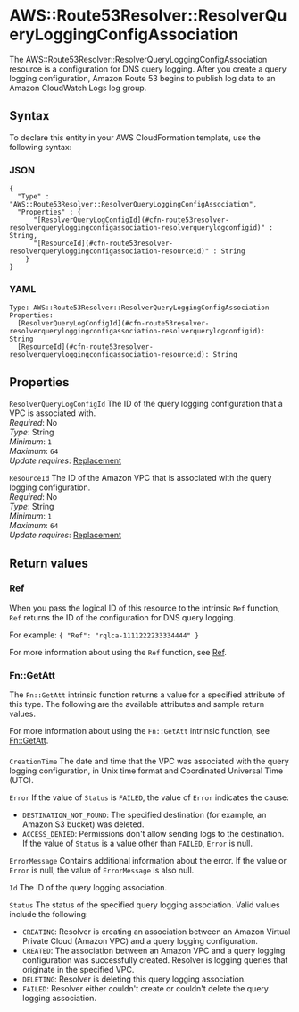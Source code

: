 # AWS::Route53Resolver::ResolverQueryLoggingConfigAssociation<a name="aws-resource-route53resolver-resolverqueryloggingconfigassociation"></a>

The AWS::Route53Resolver::ResolverQueryLoggingConfigAssociation resource is a configuration for DNS query logging\. After you create a query logging configuration, Amazon Route 53 begins to publish log data to an Amazon CloudWatch Logs log group\.

## Syntax<a name="aws-resource-route53resolver-resolverqueryloggingconfigassociation-syntax"></a>

To declare this entity in your AWS CloudFormation template, use the following syntax:

### JSON<a name="aws-resource-route53resolver-resolverqueryloggingconfigassociation-syntax.json"></a>

```
{
  "Type" : "AWS::Route53Resolver::ResolverQueryLoggingConfigAssociation",
  "Properties" : {
      "[ResolverQueryLogConfigId](#cfn-route53resolver-resolverqueryloggingconfigassociation-resolverquerylogconfigid)" : String,
      "[ResourceId](#cfn-route53resolver-resolverqueryloggingconfigassociation-resourceid)" : String
    }
}
```

### YAML<a name="aws-resource-route53resolver-resolverqueryloggingconfigassociation-syntax.yaml"></a>

```
Type: AWS::Route53Resolver::ResolverQueryLoggingConfigAssociation
Properties: 
  [ResolverQueryLogConfigId](#cfn-route53resolver-resolverqueryloggingconfigassociation-resolverquerylogconfigid): String
  [ResourceId](#cfn-route53resolver-resolverqueryloggingconfigassociation-resourceid): String
```

## Properties<a name="aws-resource-route53resolver-resolverqueryloggingconfigassociation-properties"></a>

`ResolverQueryLogConfigId`  <a name="cfn-route53resolver-resolverqueryloggingconfigassociation-resolverquerylogconfigid"></a>
The ID of the query logging configuration that a VPC is associated with\.  
*Required*: No  
*Type*: String  
*Minimum*: `1`  
*Maximum*: `64`  
*Update requires*: [Replacement](https://docs.aws.amazon.com/AWSCloudFormation/latest/UserGuide/using-cfn-updating-stacks-update-behaviors.html#update-replacement)

`ResourceId`  <a name="cfn-route53resolver-resolverqueryloggingconfigassociation-resourceid"></a>
The ID of the Amazon VPC that is associated with the query logging configuration\.  
*Required*: No  
*Type*: String  
*Minimum*: `1`  
*Maximum*: `64`  
*Update requires*: [Replacement](https://docs.aws.amazon.com/AWSCloudFormation/latest/UserGuide/using-cfn-updating-stacks-update-behaviors.html#update-replacement)

## Return values<a name="aws-resource-route53resolver-resolverqueryloggingconfigassociation-return-values"></a>

### Ref<a name="aws-resource-route53resolver-resolverqueryloggingconfigassociation-return-values-ref"></a>

When you pass the logical ID of this resource to the intrinsic `Ref` function, `Ref` returns the ID of the configuration for DNS query logging\.

For example: `{ "Ref": "rqlca-1111222233334444" }`

For more information about using the `Ref` function, see [Ref](https://docs.aws.amazon.com/AWSCloudFormation/latest/UserGuide/intrinsic-function-reference-ref.html)\.

### Fn::GetAtt<a name="aws-resource-route53resolver-resolverqueryloggingconfigassociation-return-values-fn--getatt"></a>

The `Fn::GetAtt` intrinsic function returns a value for a specified attribute of this type\. The following are the available attributes and sample return values\.

For more information about using the `Fn::GetAtt` intrinsic function, see [Fn::GetAtt](https://docs.aws.amazon.com/AWSCloudFormation/latest/UserGuide/intrinsic-function-reference-getatt.html)\.

#### <a name="aws-resource-route53resolver-resolverqueryloggingconfigassociation-return-values-fn--getatt-fn--getatt"></a>

`CreationTime`  <a name="CreationTime-fn::getatt"></a>
The date and time that the VPC was associated with the query logging configuration, in Unix time format and Coordinated Universal Time \(UTC\)\.

`Error`  <a name="Error-fn::getatt"></a>
If the value of `Status` is `FAILED`, the value of `Error` indicates the cause:  
+ `DESTINATION_NOT_FOUND`: The specified destination \(for example, an Amazon S3 bucket\) was deleted\.
+ `ACCESS_DENIED`: Permissions don't allow sending logs to the destination\.
If the value of `Status` is a value other than `FAILED`, `Error` is null\. 

`ErrorMessage`  <a name="ErrorMessage-fn::getatt"></a>
Contains additional information about the error\. If the value or `Error` is null, the value of `ErrorMessage` is also null\.

`Id`  <a name="Id-fn::getatt"></a>
The ID of the query logging association\.

`Status`  <a name="Status-fn::getatt"></a>
The status of the specified query logging association\. Valid values include the following:  
+ `CREATING`: Resolver is creating an association between an Amazon Virtual Private Cloud \(Amazon VPC\) and a query logging configuration\.
+ `CREATED`: The association between an Amazon VPC and a query logging configuration was successfully created\. Resolver is logging queries that originate in the specified VPC\.
+ `DELETING`: Resolver is deleting this query logging association\.
+ `FAILED`: Resolver either couldn't create or couldn't delete the query logging association\.